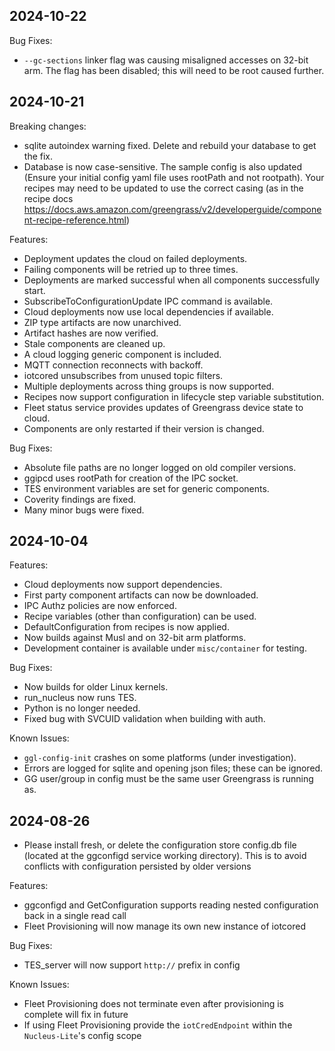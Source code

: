 ## 2024-10-22

Bug Fixes:

- `--gc-sections` linker flag was causing misaligned accesses on 32-bit arm. The
  flag has been disabled; this will need to be root caused further.

## 2024-10-21

Breaking changes:

- sqlite autoindex warning fixed. Delete and rebuild your database to get the
  fix.
- Database is now case-sensitive. The sample config is also updated (Ensure your
  initial config yaml file uses rootPath and not rootpath). Your recipes may
  need to be updated to use the correct casing (as in the recipe docs
  <https://docs.aws.amazon.com/greengrass/v2/developerguide/component-recipe-reference.html>)

Features:

- Deployment updates the cloud on failed deployments.
- Failing components will be retried up to three times.
- Deployments are marked successful when all components successfully start.
- SubscribeToConfigurationUpdate IPC command is available.
- Cloud deployments now use local dependencies if available.
- ZIP type artifacts are now unarchived.
- Artifact hashes are now verified.
- Stale components are cleaned up.
- A cloud logging generic component is included.
- MQTT connection reconnects with backoff.
- iotcored unsubscribes from unused topic filters.
- Multiple deployments across thing groups is now supported.
- Recipes now support configuration in lifecycle step variable substitution.
- Fleet status service provides updates of Greengrass device state to cloud.
- Components are only restarted if their version is changed.

Bug Fixes:

- Absolute file paths are no longer logged on old compiler versions.
- ggipcd uses rootPath for creation of the IPC socket.
- TES environment variables are set for generic components.
- Coverity findings are fixed.
- Many minor bugs were fixed.

## 2024-10-04

Features:

- Cloud deployments now support dependencies.
- First party component artifacts can now be downloaded.
- IPC Authz policies are now enforced.
- Recipe variables (other than configuration) can be used.
- DefaultConfiguration from recipes is now applied.
- Now builds against Musl and on 32-bit arm platforms.
- Development container is available under `misc/container` for testing.

Bug Fixes:

- Now builds for older Linux kernels.
- run_nucleus now runs TES.
- Python is no longer needed.
- Fixed bug with SVCUID validation when building with auth.

Known Issues:

- `ggl-config-init` crashes on some platforms (under investigation).
- Errors are logged for sqlite and opening json files; these can be ignored.
- GG user/group in config must be the same user Greengrass is running as.

## 2024-08-26

- Please install fresh, or delete the configuration store config.db file
  (located at the ggconfigd service working directory). This is to avoid
  conflicts with configuration persisted by older versions

Features:

- ggconfigd and GetConfiguration supports reading nested configuration back in a
  single read call
- Fleet Provisioning will now manage its own new instance of iotcored

Bug Fixes:

- TES_server will now support `http://` prefix in config

Known Issues:

- Fleet Provisioning does not terminate even after provisioning is complete will
  fix in future
- If using Fleet Provisioning provide the `iotCredEndpoint` within the
  `Nucleus-Lite`'s config scope
